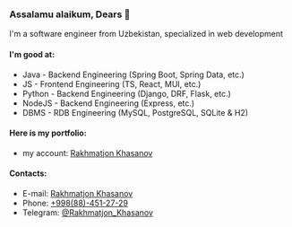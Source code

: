 ### Assalamu alaikum, Dears 👋

 I'm a software engineer from Uzbekistan, specialized in web development
 
#### I'm good at:

-   Java - Backend Engineering (Spring Boot, Spring Data, etc.)
-   JS - Frontend Engineering (TS, React, MUI, etc.)
-   Python - Backend Engineering (Django, DRF, Flask, etc.)
-   NodeJS - Backend Engineering (Express, etc.)
-   DBMS - RDB Engineering (MySQL, PostgreSQL, SQLite & H2)

#### Here is my portfolio:

- my account: [Rakhmatjon Khasanov](https://www.linkedin.com/in/rakhmatjon-khasanov)

#### Contacts:

- E-mail: [Rakhmatjon Khasanov](mailto://r.khasanov97@gmail.com)
- Phone: [+998(88)-451-27-29](tel://+998884512729)
- Telegram: [@Rakhmatjon_Khasanov](https://t.me/Rakhmatjon_Khasanov)

